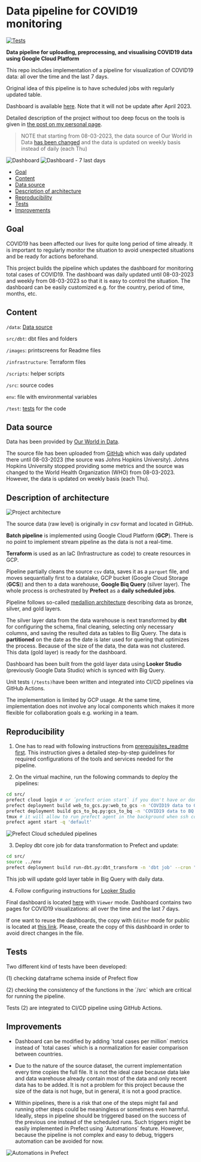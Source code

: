 # Data pipeline for COVID19 monitoring

[![Tests](https://github.com/MikhailKuklin/data-pipeline-COVID19-monitoring/actions/workflows/GHA.yml/badge.svg)](https://github.com/MikhailKuklin/data-pipeline-COVID19-monitoring/actions/workflows/GHA.yml)

**Data pipeline for uploading, preprocessing, and visualising COVID19 data using Google Cloud Platform**

This repo includes implementation of a pipeline for visualization of COVID19 data: all over the time and the last 7 days. 

Original idea of this pipeline is to have scheduled jobs with regularly updated table. 

Dashboard is available [here](https://lookerstudio.google.com/reporting/3aab8da6-770b-4877-96e1-e7db7f652e48). Note that it will not be update after April 2023.

Detailed description of the project without too deep focus on the tools is given in [the post on my personal page](https://mikhailkuklin.wordpress.com/data-pipeline-for-covid-19-data-dashboarding/).

>NOTE that starting from 08-03-2023, the data source of Our World in Data [has been changed](https://github.com/owid/covid-19-data/issues/2784) and the data is updated on weekly basis instead of daily (each Thu)

![Dashboard](images/covid19.gif)
![Dashboard - 7 last days](images/covid19_dashboard2.png)

- [Goal](#Goal)
- [Content](#Content)
- [Data source](#Data-source)
- [Description of architecture](#Description-of-architecture)
- [Reproducibility](#Reproducibility)
- [Tests](#Tests)
- [Improvements](#Improvements)

## Goal

COVID19 has been affected our lives for quite long period of time already. It is important to regularly monitor the situation to avoid unexpected situations and be ready for actions beforehand. 

This project builds the pipeline which updates the dashboard for monitoring total cases of COVID19. The dashboard was daily updated until 08-03-2023 and weekly from 08-03-2023 so that it is easy to control the situation. The dashboard can be easily customized e.g. for the country, period of time, months, etc.

## Content

`/data`: [Data source](#Data-source)

`src/dbt`: dbt files and folders 

`/images`: printscreens for Readme files

`/infrastructure`: Terraform files

`/scripts`: helper scripts

`/src`: source codes

`env`: file with environmental variables

`/test`: [tests](#Tests) for the code

## Data source

Data has been provided by [Our World in Data](https://ourworldindata.org/coronavirus).

The source file has been uploaded from [GitHub](https://github.com/owid/covid-19-data) which was daily updated there until 08-03-2023 (the source was Johns Hopkins University). Johns Hopkins University stopped providing some metrics and the source was changed to the World Health Organization (WHO) from 08-03-2023. However, the data is updated on weekly basis (each Thu).

## Description of architecture

![Project architecture](images/covid19_architecture.jpg)

The source data (raw level) is originally in *csv* format and located in GitHub.

**Batch pipeline** is implemented using Google Cloud Platform (**GCP**). There is no point to implement stream pipeline as the data is not a real-time.

**Terraform** is used as an IaC (Infrastructure as code) to create resources in GCP.

Pipeline partially cleans the source `csv` data, saves it as a `parquet` file, and moves sequantially first to a datalake, GCP bucket (Google Cloud Storage (**GCS**)) and then to a data warehouse, **Google Biq Query** (silver layer). The whole process is orchestrated by **Prefect** as a **daily scheduled jobs**.

Pipeline follows so-called [medallion architecture](https://www.databricks.com/glossary/medallion-architecture) describing data as bronze, silver, and gold layers.

The silver layer data from the data warehouse is next transformed by **dbt** for configuring the schema, final cleaning, selecting only necessary columns, and saving the resulted data as tables to Big Query. The data is **partitioned** on the date as the date is later used for quering that optimizes the process. Because of the size of the data, the data was not clustered. This data (gold layer) is ready for the dashboard.

Dashboard has been built from the gold layer data using **Looker Studio** (previously Google Data Studio) which is synced with Big Query.

Unit tests `(/tests)`have been written and integrated into CI/CD pipelines via GitHub Actions. 

The implementation is limited by GCP usage. At the same time, implementation does not involve any local components which makes it more flexible for collaboration goals e.g. working in a team. 

## Reproducibility

1. One has to read with following instructions from [prerequisites_readme first](https://github.com/MikhailKuklin/covid19_monitoring/blob/main/prerequisites_readme.md).
This instruction gives a detailed step-by-step guidelines for required configurations of the tools and services needed for the pipeline.

2. On the virtual machine, run the following commands to deploy the pipelines:

```sh
cd src/
prefect cloud login # or ´prefect orion start` if you don't have or don't want to create an account
prefect deployment build web_to_gcs.py:web_to_gcs -n 'COVID19 data to GCS' --cron "0 9 * * *" -a # creates deployment yaml file and schedule it via CRON on 9 UTC time every day
prefect deployment build gcs_to_bq.py:gcs_to_bq -n 'COVID19 data to BQ' --cron "0 10 * * *" -a # creates deployment yaml file and schedule it via CRON on 10 UTC time every day
tmux # it will allow to run prefect agent in the background when ssh connection will be closed
prefect agent start -q 'default'
```

![Prefect Cloud scheduled pipelines](images/prefect_deployment.png)

3. Deploy dbt core job for data transformation to Prefect and update:

```sh
cd src/
source ../env
prefect deployment build run-dbt.py:dbt_transform -n 'dbt job' --cron "0 11 * * *" -a # # creates deployment yaml file and schedule it via CRON on 11 UTC time every day
```

This job will update gold layer table in Big Query with daily data.

4. Follow configuring instructions for [Looker Studio](https://github.com/MikhailKuklin/covid19_monitoring/blob/main/visualizations_readme.md)

Final dashboard is located [here](https://lookerstudio.google.com/reporting/3aab8da6-770b-4877-96e1-e7db7f652e48) with `Viewer` mode. Dashboard contains two pages for COVID19 visualizations: all over the time and the last 7 days. 

If one want to reuse the dashboards, the copy with `Editor` mode for public is located at [this link](https://lookerstudio.google.com/reporting/e9453200-efb9-409b-8c6f-d5eda5e091af). Please, create the copy of this dashboard in order to avoid direct changes in the file.

## Tests

Two different kind of tests have been developed:

(1) checking dataframe schema inside of Prefect flow

(2) checking the consistency of the functions in the ´/src´ which are critical for running the pipeline.

Tests (2) are integrated to CI/CD pipeline using GitHub Actions.

## Improvements

- Dashboard can be modified by adding ´total cases per million´ metrics instead of ´total cases´ which is a normalization for easier comparison between countries.

- Due to the nature of the source dataset, the current implementation every time copies the full file. It is not the ideal case because data lake and data warehouse already contain most of the data and only recent data has to be added. It is not a problem for this project because the size of the data is not huge, but in general, it is not a good practice.

- Within pipelines, there is a risk that one of the steps might fail and running other steps could be meaningless or sometimes even harmful. Ideally, steps in pipeline should be triggered based on the success of the previous one instead of the scheduled runs. Such triggers might be easily implemented in Prefect using ´Automations´ feature. However, because the pipeline is not complex and easy to debug, triggers automation can be avoided for now.

![Automations in Prefect](images/prefect_automation.png)

